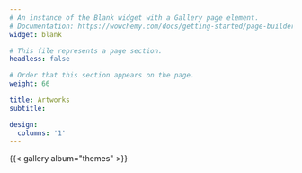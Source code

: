 ```yaml
---
# An instance of the Blank widget with a Gallery page element.
# Documentation: https://wowchemy.com/docs/getting-started/page-builder/
widget: blank

# This file represents a page section.
headless: false

# Order that this section appears on the page.
weight: 66

title: Artworks
subtitle:

design:
  columns: '1'
---
```


{{< gallery album="themes" >}}
